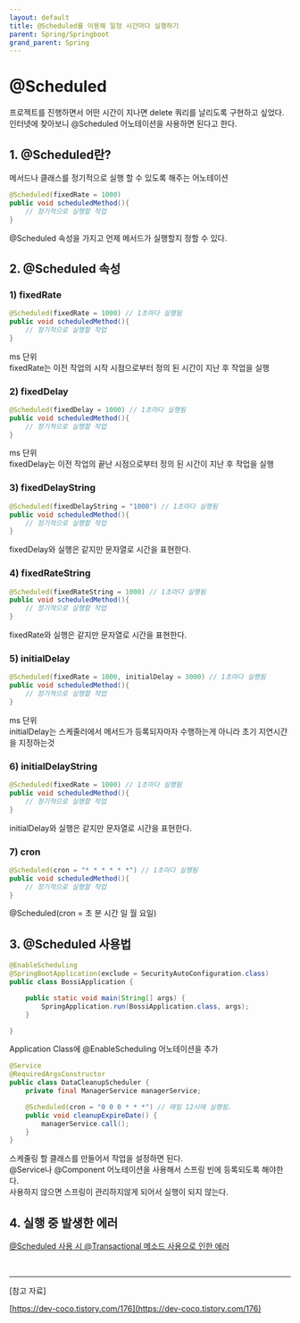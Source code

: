 ```yaml
---
layout: default
title: @Scheduled를 이용해 일정 시간마다 실행하기
parent: Spring/Springboot
grand_parent: Spring
---
```


# @Scheduled 
  
프로젝트를 진행하면서 어떤 시간이 지나면 delete 쿼리를 날리도록 구현하고 싶었다.   
인터넷에 찾아보니 @Scheduled 어노테이션을 사용하면 된다고 한다.  
  
## 1. @Scheduled란?  
메서드나 클래스를 정기적으로 실행 할 수 있도록 해주는 어노테이션  
  
```java
@Scheduled(fixedRate = 1000)
public void scheduledMethod(){
    // 정기적으로 실행할 작업
}
```  
  
@Scheduled 속성을 가지고 언제 메서드가 실행할지 정할 수 있다.  
  
## 2. @Scheduled 속성  
  
### 1) fixedRate   
  

````java
@Scheduled(fixedRate = 1000) // 1초마다 실행됨 
public void scheduledMethod(){
    // 정기적으로 실행할 작업
}
````  
  
ms 단위  
fixedRate는 이전 작업의 시작 시점으로부터 정의 된 시간이 지난 후 작업을 실행  



### 2) fixedDelay


````java
@Scheduled(fixedDelay = 1000) // 1초마다 실행됨 
public void scheduledMethod(){
    // 정기적으로 실행할 작업
}
````  

ms 단위  
fixedDelay는 이전 작업의 끝난 시점으로부터 정의 된 시간이 지난 후 작업을 실행  


### 3) fixedDelayString


````java
@Scheduled(fixedDelayString = "1000") // 1초마다 실행됨 
public void scheduledMethod(){
    // 정기적으로 실행할 작업
}
````  

fixedDelay와 실행은 같지만 문자열로 시간을 표현한다.  


### 4) fixedRateString


````java
@Scheduled(fixedRateString = 1000) // 1초마다 실행됨 
public void scheduledMethod(){
    // 정기적으로 실행할 작업
}
````  

fixedRate와 실행은 같지만 문자열로 시간을 표현한다.


### 5) initialDelay


````java
@Scheduled(fixedRate = 1000, initialDelay = 3000) // 1초마다 실행됨 
public void scheduledMethod(){
    // 정기적으로 실행할 작업
}
````  

ms 단위  
initialDelay는 스케줄러에서 메서드가 등록되자마자 수행하는게 아니라 초기 지연시간을 지정하는것    


### 6) initialDelayString


````java
@Scheduled(fixedRate = 1000) // 1초마다 실행됨 
public void scheduledMethod(){
    // 정기적으로 실행할 작업
}
````  

initialDelay와 실행은 같지만 문자열로 시간을 표현한다.  


### 7) cron


````java
@Scheduled(cron = "* * * * * *") // 1초마다 실행됨 
public void scheduledMethod(){
    // 정기적으로 실행할 작업
}
````  

@Scheduled(cron = 초 분 시간 일 월 요일)  
  

  
## 3. @Scheduled 사용법  
  
```java
@EnableScheduling
@SpringBootApplication(exclude = SecurityAutoConfiguration.class)
public class BossiApplication {

	public static void main(String[] args) {
		SpringApplication.run(BossiApplication.class, args);
	}

}
```    
Application Class에 @EnableScheduling 어노테이션을 추가  
  

  
```java
@Service
@RequiredArgsConstructor
public class DataCleanupScheduler {
    private final ManagerService managerService;

    @Scheduled(cron = "0 0 0 * * *") // 매일 12시에 실행됨.
    public void cleanupExpireDate() {
        managerService.call();
    }
}
```  
  
스케줄링 할 클래스를 만들어서 작업을 설정하면 된다.  
@Service나 @Component 어노테이션을 사용해서 스프링 빈에 등록되도록 해야한다.  
사용하지 않으면 스프링이 관리하지않게 되어서 실행이 되지 않는다.  
  
  
## 4. 실행 중 발생한 에러    

[@Scheduled 사용 시 @Transactional 메소드 사용으로 인한 에러](https://areuma.github.io/docs/Issue/issue5/)

  
&nbsp;
<hr/>  

[참고 자료]  

[https://dev-coco.tistory.com/176](https://dev-coco.tistory.com/176)  
